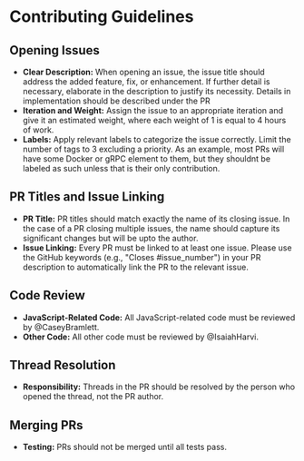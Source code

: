 # Contributing Guidelines

## Opening Issues

- **Clear Description:** When opening an issue, the issue title should address the added feature, fix, or enhancement. If further detail is necessary, elaborate in the description to justify its necessity. Details in implementation should be described under the PR
- **Iteration and Weight:** Assign the issue to an appropriate iteration and give it an estimated weight, where each weight of 1 is equal to 4 hours of work.
- **Labels:** Apply relevant labels to categorize the issue correctly. Limit the number of tags to 3 excluding a priority. As an example, most PRs will have some Docker or gRPC element to them, but they shouldnt be labeled as such unless that is their only contribution.  

## PR Titles and Issue Linking

- **PR Title:** PR titles should match exactly the name of its closing issue. In the case of a PR closing multiple issues, the name should capture its significant changes but will be upto the author.
- **Issue Linking:** Every PR must be linked to at least one issue. Please use the GitHub keywords (e.g., "Closes #issue_number") in your PR description to automatically link the PR to the relevant issue. 

## Code Review

- **JavaScript-Related Code:** All JavaScript-related code must be reviewed by @CaseyBramlett.
- **Other Code:** All other code must be reviewed by @IsaiahHarvi.

## Thread Resolution

- **Responsibility:** Threads in the PR should be resolved by the person who opened the thread, not the PR author.

## Merging PRs

- **Testing:** PRs should not be merged until all tests pass.
